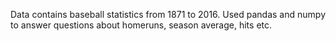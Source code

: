 Data contains baseball statistics from 1871 to 2016. 
Used pandas and numpy to answer questions about homeruns, season average, hits etc.
